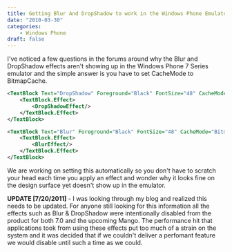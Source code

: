 ```yaml
---
title: Getting Blur And DropShadow to work in the Windows Phone Emulator
date: "2010-03-30"
categories:
    - Windows Phone
draft: false
---
```


I've noticed a few questions in the forums around why the Blur and DropShadow effects aren't showing up in the Windows Phone 7 Series emulator and the simple answer is you have to set CacheMode to BitmapCache.

```xml
<TextBlock Text="DropShadow" Foreground="Black" FontSize="48" CacheMode="BitmapCache">
    <TextBlock.Effect>
        <DropShadowEffect/>
    </TextBlock.Effect>
</TextBlock>

<TextBlock Text="Blur" Foreground="Black" FontSize="48" CacheMode="BitmapCache">
    <TextBlock.Effect>
        <BlurEffect/>
    </TextBlock.Effect>
</TextBlock>
```

We are working on setting this automatically so you don't have to scratch your head each time you apply an effect and wonder why it looks fine on the design surface yet doesn't show up in the emulator.

**UPDATE [7/20/2011]** - I was looking through my blog and realized this needs to be updated. For anyone still looking for this information all the effects such as Blur & DropShadow were intentionally disabled from the product for both 7.0 and the upcoming Mango. The performance hit that applications took from using these effects put too much of a strain on the system and it was decided that if we couldn't deliver a perfomant feature we would disable until such a time as we could.
